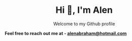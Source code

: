 <h1 align="center">Hi 👋, I'm Alen</h1>

<p align="center">Welcome to my Github profile</p>

**Feel free to reach out me at - alenabraham@hotmail.com**











<!--
**Alenabraham07/Alenabraham07** is a ✨ _special_ ✨ repository because its `README.md` (this file) appears on your GitHub profile.

Here are some ideas to get you started:

- 🔭 I’m currently working on ...
- 🌱 I’m currently learning ...
- 👯 I’m looking to collaborate on ...
- 🤔 I’m looking for help with ...
- 💬 Ask me about ...
- 📫 How to reach me: ...
- 😄 Pronouns: ...
- ⚡ Fun fact: ...
-->
